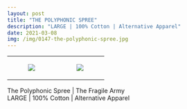 ```yaml
---
layout: post
title: "THE POLYPHONIC SPREE"
description: "LARGE | 100% Cotton | Alternative Apparel"
date: 2021-03-08
img: /img/0147-the-polyphonic-spree.jpg
---
```




<table style="width:100%;"><tr><td style="vertical-align:top;">
      <figure class="tmblr-full" data-orig-height="2048" data-orig-width="1365" data-orig-src="https://concertshirts.netlify.app/shirts/0147/0147-01.jpg"><img src="https://64.media.tumblr.com/5cef52be090bd11ad11081e9f6f982c3/0fbd8c53c34a605f-34/s540x810/38324bd29561be19499dd032bd87961ebd722ca3.jpg" data-orig-height="2048" data-orig-width="1365" data-orig-src="https://concertshirts.netlify.app/shirts/0147/0147-01.jpg"/></figure></td>
    <td style="vertical-align:top;">
      <figure class="tmblr-full" data-orig-height="2048" data-orig-width="1365" data-orig-src="https://concertshirts.netlify.app/shirts/0147/0147-02.jpg"><img src="https://64.media.tumblr.com/31abeb34c77d52b5cde202a04c214f06/0fbd8c53c34a605f-1b/s540x810/2b5bf50f27bfe9bb256c09bba86c28adb272afe9.jpg" data-orig-height="2048" data-orig-width="1365" data-orig-src="https://concertshirts.netlify.app/shirts/0147/0147-02.jpg"/></figure></td>
  </tr></table><p>
  The Polyphonic Spree | The Fragile Army<br/>LARGE | 100% Cotton | Alternative Apparel
</p>
